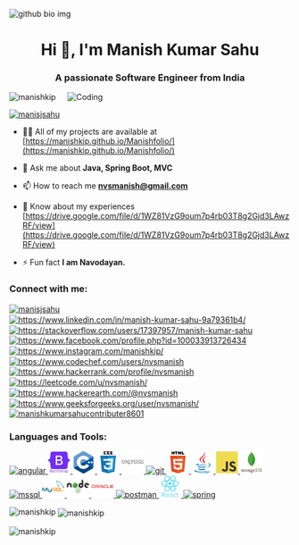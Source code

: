 <!-- [![MasterHead](https://user-images.githubusercontent.com/80781196/190216139-7697aa5a-c9a0-4bd6-80bf-3aca76a2e1c8.gif)](https://rishavchanda.io) -->
![github bio img](https://github.com/user-attachments/assets/253d4f75-a671-49ac-9606-3c131f1d6877)

<h1 align="center">Hi 👋, I'm Manish Kumar Sahu</h1>
<h3 align="center">A passionate Software Engineer from India</h3>

<image align="right" alt="Coding" width="400" src="https://gifdb.com/images/high/animated-man-computer-coding-nae6mec378lsg1i3.webp">

<p align="left"> <img src="https://komarev.com/ghpvc/?username=manishkip&label=Profile%20views&color=0e75b6&style=flat" alt="manishkip" /> </p>

<p align="left"> <a href="https://twitter.com/manisjsahu" target="blank"><img src="https://img.shields.io/twitter/follow/manisjsahu?logo=twitter&style=for-the-badge" alt="manisjsahu" /></a> </p>

<!-- - 🌱 I’m currently learning **Spring Boot** -->

- 👨‍💻 All of my projects are available at [https://manishkip.github.io/Manishfolio/](https://manishkip.github.io/Manishfolio/)

- 💬 Ask me about **Java, Spring Boot, MVC**

- 📫 How to reach me **nvsmanish@gmail.com**

- 📄 Know about my experiences [https://drive.google.com/file/d/1WZ81VzG9oum7p4rb03T8g2Gjd3LAwzRF/view](https://drive.google.com/file/d/1WZ81VzG9oum7p4rb03T8g2Gjd3LAwzRF/view)

- ⚡ Fun fact **I am Navodayan.**

<h3 align="left">Connect with me:</h3>
<p align="left">
<a href="https://twitter.com/manisjsahu" target="blank"><img align="center" src="https://raw.githubusercontent.com/rahuldkjain/github-profile-readme-generator/master/src/images/icons/Social/twitter.svg" alt="manisjsahu" height="30" width="40" /></a>
<a href="https://www.linkedin.com/in/manish-kumar-sahu-9a79361b4/" target="blank"><img align="center" src="https://raw.githubusercontent.com/rahuldkjain/github-profile-readme-generator/master/src/images/icons/Social/linked-in-alt.svg" alt="https://www.linkedin.com/in/manish-kumar-sahu-9a79361b4/" height="30" width="40" /></a>
<a href="https://stackoverflow.com/users/17397957/manish-kumar-sahu" target="blank"><img align="center" src="https://raw.githubusercontent.com/rahuldkjain/github-profile-readme-generator/master/src/images/icons/Social/stack-overflow.svg" alt="https://stackoverflow.com/users/17397957/manish-kumar-sahu" height="30" width="40" /></a>
<a href="https://www.facebook.com/profile.php?id=100033913726434" target="blank"><img align="center" src="https://raw.githubusercontent.com/rahuldkjain/github-profile-readme-generator/master/src/images/icons/Social/facebook.svg" alt="https://www.facebook.com/profile.php?id=100033913726434" height="30" width="40" /></a>
<a href="https://instagram.com/https://www.instagram.com/manishkip/" target="blank"><img align="center" src="https://raw.githubusercontent.com/rahuldkjain/github-profile-readme-generator/master/src/images/icons/Social/instagram.svg" alt="https://www.instagram.com/manishkip/" height="30" width="40" /></a>
<a href="https://www.codechef.com/users/nvsmanish" target="blank"><img align="center" src="https://cdn.jsdelivr.net/npm/simple-icons@3.1.0/icons/codechef.svg" alt="https://www.codechef.com/users/nvsmanish" height="30" width="40" /></a>
<a href="https://www.hackerrank.com/profile/nvsmanish" target="blank"><img align="center" src="https://raw.githubusercontent.com/rahuldkjain/github-profile-readme-generator/master/src/images/icons/Social/hackerrank.svg" alt="https://www.hackerrank.com/profile/nvsmanish" height="30" width="40" /></a>
<a href="/https://leetcode.com/u/nvsmanish/" target="blank"><img align="center" src="https://raw.githubusercontent.com/rahuldkjain/github-profile-readme-generator/master/src/images/icons/Social/leet-code.svg" alt="https://leetcode.com/u/nvsmanish/" height="30" width="40" /></a>
<a href="https://www.hackerearth.com/@nvsmanish" target="blank"><img align="center" src="https://raw.githubusercontent.com/rahuldkjain/github-profile-readme-generator/master/src/images/icons/Social/hackerearth.svg" alt="https://www.hackerearth.com/@nvsmanish" height="30" width="40" /></a>
<a href="https://www.geeksforgeeks.org/user/nvsmanish/" target="blank"><img align="center" src="https://raw.githubusercontent.com/rahuldkjain/github-profile-readme-generator/master/src/images/icons/Social/geeks-for-geeks.svg" alt="https://www.geeksforgeeks.org/user/nvsmanish/" height="30" width="40" /></a>
<a href="https://discord.gg/manishkumarsahucontributer8601" target="blank"><img align="center" src="https://raw.githubusercontent.com/rahuldkjain/github-profile-readme-generator/master/src/images/icons/Social/discord.svg" alt="manishkumarsahucontributer8601" height="30" width="40" /></a>
</p>

<h3 align="left">Languages and Tools:</h3>
<p align="left"> <a href="https://angular.io" target="_blank" rel="noreferrer"> <img src="https://angular.io/assets/images/logos/angular/angular.svg" alt="angular" width="40" height="40"/> </a> <a href="https://getbootstrap.com" target="_blank" rel="noreferrer"> <img src="https://raw.githubusercontent.com/devicons/devicon/master/icons/bootstrap/bootstrap-plain-wordmark.svg" alt="bootstrap" width="40" height="40"/> </a> <a href="https://www.w3schools.com/cpp/" target="_blank" rel="noreferrer"> <img src="https://raw.githubusercontent.com/devicons/devicon/master/icons/cplusplus/cplusplus-original.svg" alt="cplusplus" width="40" height="40"/> </a> <a href="https://www.w3schools.com/css/" target="_blank" rel="noreferrer"> <img src="https://raw.githubusercontent.com/devicons/devicon/master/icons/css3/css3-original-wordmark.svg" alt="css3" width="40" height="40"/> </a> <a href="https://expressjs.com" target="_blank" rel="noreferrer"> <img src="https://raw.githubusercontent.com/devicons/devicon/master/icons/express/express-original-wordmark.svg" alt="express" width="40" height="40"/> </a> <a href="https://git-scm.com/" target="_blank" rel="noreferrer"> <img src="https://www.vectorlogo.zone/logos/git-scm/git-scm-icon.svg" alt="git" width="40" height="40"/> </a> <a href="https://www.w3.org/html/" target="_blank" rel="noreferrer"> <img src="https://raw.githubusercontent.com/devicons/devicon/master/icons/html5/html5-original-wordmark.svg" alt="html5" width="40" height="40"/> </a> <a href="https://www.java.com" target="_blank" rel="noreferrer"> <img src="https://raw.githubusercontent.com/devicons/devicon/master/icons/java/java-original.svg" alt="java" width="40" height="40"/> </a> <a href="https://developer.mozilla.org/en-US/docs/Web/JavaScript" target="_blank" rel="noreferrer"> <img src="https://raw.githubusercontent.com/devicons/devicon/master/icons/javascript/javascript-original.svg" alt="javascript" width="40" height="40"/> </a> <a href="https://www.mongodb.com/" target="_blank" rel="noreferrer"> <img src="https://raw.githubusercontent.com/devicons/devicon/master/icons/mongodb/mongodb-original-wordmark.svg" alt="mongodb" width="40" height="40"/> </a> <a href="https://www.microsoft.com/en-us/sql-server" target="_blank" rel="noreferrer"> <img src="https://www.svgrepo.com/show/303229/microsoft-sql-server-logo.svg" alt="mssql" width="40" height="40"/> </a> <a href="https://www.mysql.com/" target="_blank" rel="noreferrer"> <img src="https://raw.githubusercontent.com/devicons/devicon/master/icons/mysql/mysql-original-wordmark.svg" alt="mysql" width="40" height="40"/> </a> <a href="https://nodejs.org" target="_blank" rel="noreferrer"> <img src="https://raw.githubusercontent.com/devicons/devicon/master/icons/nodejs/nodejs-original-wordmark.svg" alt="nodejs" width="40" height="40"/> </a> <a href="https://www.oracle.com/" target="_blank" rel="noreferrer"> <img src="https://raw.githubusercontent.com/devicons/devicon/master/icons/oracle/oracle-original.svg" alt="oracle" width="40" height="40"/> </a> <a href="https://postman.com" target="_blank" rel="noreferrer"> <img src="https://www.vectorlogo.zone/logos/getpostman/getpostman-icon.svg" alt="postman" width="40" height="40"/> </a> <a href="https://reactjs.org/" target="_blank" rel="noreferrer"> <img src="https://raw.githubusercontent.com/devicons/devicon/master/icons/react/react-original-wordmark.svg" alt="react" width="40" height="40"/> </a> <a href="https://spring.io/" target="_blank" rel="noreferrer"> <img src="https://www.vectorlogo.zone/logos/springio/springio-icon.svg" alt="spring" width="40" height="40"/> </a> </p>

<p><img align="left" src="https://github-readme-stats.vercel.app/api/top-langs?username=manishkip&show_icons=true&locale=en&layout=compact" alt="manishkip" /></p>

<p>&nbsp;<img align="center" src="https://github-readme-stats.vercel.app/api?username=manishkip&show_icons=true&locale=en" alt="manishkip" /></p>

<p><img align="center" src="https://github-readme-streak-stats.herokuapp.com/?user=manishkip&" alt="manishkip" /></p>
